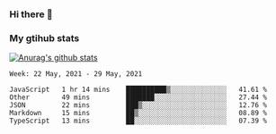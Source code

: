 ### Hi there 👋

### My gtihub stats

[![Anurag's github stats](https://github-readme-stats.vercel.app/api?username=gaozhidong)](https://github.com/gaozhidong/github-readme-stats)

<!--START_SECTION:waka-->
```text
Week: 22 May, 2021 - 29 May, 2021

JavaScript   1 hr 14 mins    ██████████▒░░░░░░░░░░░░░░   41.61 % 
Other        49 mins         ███████░░░░░░░░░░░░░░░░░░   27.44 % 
JSON         22 mins         ███▒░░░░░░░░░░░░░░░░░░░░░   12.76 % 
Markdown     15 mins         ██▒░░░░░░░░░░░░░░░░░░░░░░   08.89 % 
TypeScript   13 mins         ██░░░░░░░░░░░░░░░░░░░░░░░   07.39 % 
```
<!--END_SECTION:waka-->